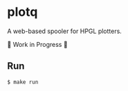 # plotq

A web-based spooler for HPGL plotters.

🚧 Work in Progress 🚧

## Run

```bash
$ make run
```
